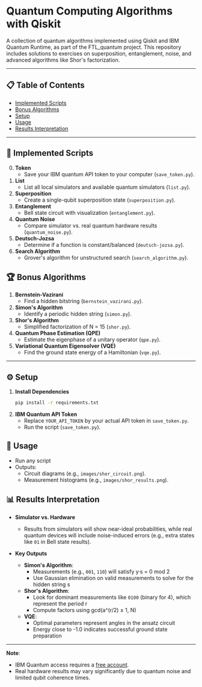 # Quantum Computing Algorithms with Qiskit

A collection of quantum algorithms implemented using Qiskit and IBM Quantum Runtime, as part of the FTL_quantum project. This repository includes solutions to exercises on superposition, entanglement, noise, and advanced algorithms like Shor's factorization.

---

## 📋 Table of Contents

- [Implemented Scripts](#-implemented-scripts)
- [Bonus Algorithms](#-bonus-algorithms)
- [Setup](#%EF%B8%8F-setup)
- [Usage](#-usage)
- [Results Interpretation](#-results-interpretation)

---

## 📜 Implemented Scripts

0. **Token**
   - Save your IBM quantum API token to your computer (`save_token.py`).
1. **List**
   - List all local simulators and available quantum simulators (`list.py`).
2. **Superposition**
   - Create a single-qubit superposition state (`superposition.py`).
3. **Entanglement**
   - Bell state circuit with visualization (`entanglement.py`).
4. **Quantum Noise**
   - Compare simulator vs. real quantum hardware results (`quantum_noise.py`).
5. **Deutsch-Jozsa**
   - Determine if a function is constant/balanced (`deutsch-jozsa.py`).
6. **Search Algorithm**
   - Grover's algorithm for unstructured search (`search_algorithm.py`).

## 🏆 Bonus Algorithms

1. **Bernstein-Vazirani**
   - Find a hidden bitstring (`bernstein_vazirani.py`).
2. **Simon's Algorithm**
   - Identify a periodic hidden string (`simon.py`).
3. **Shor's Algorithm**
   - Simplified factorization of N = 15 (`shor.py`).
4. **Quantum Phase Estimation (QPE)**
   - Estimate the eigenphase of a unitary operator (`qpe.py`).
5. **Variational Quantum Eigensolver (VQE)**
   - Find the ground state energy of a Hamiltonian (`vqe.py`).

---

## ⚙️ Setup

1. **Install Dependencies**
   ```bash
   pip install -r requirements.txt
   ```
2. **IBM Quantum API Token**
   - Replace `YOUR_API_TOKEN` by your actual API token in `save_token.py`.
   - Run the script (`save_token.py`).

## 🚀 Usage

- Run any script
- Outputs:
  - Circuit diagrams (e.g., `images/shor_circuit.png`).
  - Measurement histograms (e.g., `images/shor_results.png`).

## 📊 Results Interpretation

- **Simulator vs. Hardware**

  - Results from simulators will show near-ideal probabilities, while real quantum devices will include noise-induced errors (e.g., extra states like `01` in Bell state results).

- **Key Outputs**
  - **Simon's Algorithm**:
    - Measurements (e.g., `001`, `110`) will satisfy y·s = 0 mod 2
    - Use Gaussian elimination on valid measurements to solve for the hidden string s
  - **Shor's Algorithm**:
    - Look for dominant measurements like `0100` (binary for 4), which represent the period r
    - Compute factors using gcd(a^(r/2) ± 1, N)
  - **VQE**:
    - Optimal parameters represent angles in the ansatz circuit
    - Energy close to -1.0 indicates successful ground state preparation

---

**Note**:

- IBM Quantum access requires a [free account](https://quantum-computing.ibm.com/).
- Real hardware results may vary significantly due to quantum noise and limited qubit coherence times.

